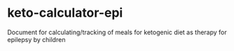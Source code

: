 # keto-calculator-epi
Document for calculating/tracking of meals for ketogenic diet as therapy for epilepsy by children
